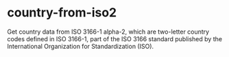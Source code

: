 # country-from-iso2
Get country data from ISO 3166-1 alpha-2, which are two-letter country codes defined in ISO 3166-1, part of the ISO 3166 standard published by the International Organization for Standardization (ISO).
